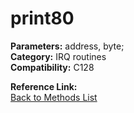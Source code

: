 # print80

**Parameters:** address, byte;  
**Category:** IRQ routines  
**Compatibility:** C128  

**Reference Link:**  
[Back to Methods List](../../SUMMARY.md)
